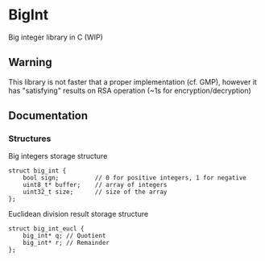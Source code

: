 # BigInt
Big integer library in C (WIP)

## Warning
This library is not faster that a proper implementation (cf. GMP), however it has "satisfying" results on RSA operation (\~1s for encryption/decryption)

## Documentation

### Structures
Big integers storage structure
```
struct big_int {
	bool sign; 			// 0 for positive integers, 1 for negative
	uint8_t* buffer;	// array of integers
	uint32_t size;		// size of the array
};
```

Euclidean division result storage structure
```
struct big_int_eucl {
	big_int* q;	// Quotient
	big_int* r; // Remainder
};
```


